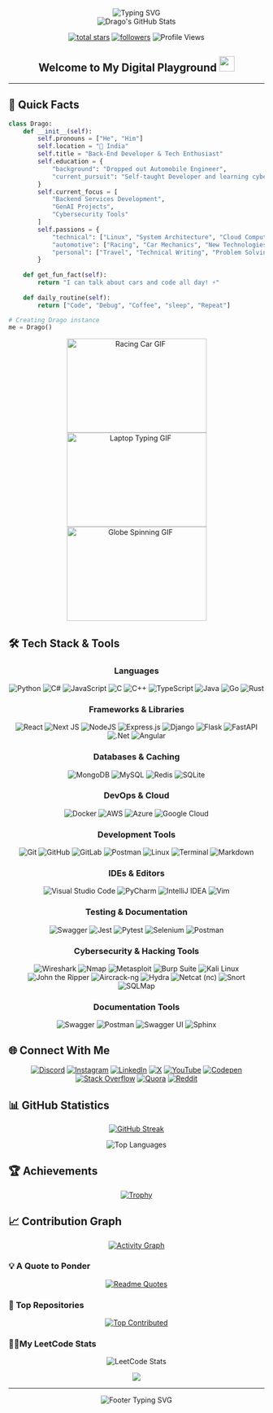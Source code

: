 <div align="center">
  <img src="https://readme-typing-svg.demolab.com?font=Fira+Code&weight=600&size=40&duration=4000&pause=1000&color=6AD3FF&center=true&vCenter=true&random=false&width=500&height=70&lines=Hi+%F0%9F%91%8B+I'm+Drago" alt="Typing SVG" />
</div>



<div align="center">
  <img src="https://github-stats-alpha.vercel.app/api?username=Drago-03&cc=22272e&tc=37BCF6&ic=fff&bc=0000" alt="Drago's GitHub Stats">
</div>

<p align="center">
  <a href="https://github.com/Drago-03?tab=repositories&sort=stargazers">
    <img alt="total stars" title="Total stars on GitHub" src="https://custom-icon-badges.demolab.com/github/stars/Drago-03?color=55960c&style=for-the-badge&labelColor=488207&logo=star"/></a>
  <a href="https://github.com/Drago-03?tab=followers">
    <img alt="followers" title="Follow me on Github" src="https://custom-icon-badges.demolab.com/github/followers/Drago-03?color=236ad3&labelColor=1155ba&style=for-the-badge&logo=person-add&label=Follow&logoColor=white"/></a>
  <img src="https://komarev.com/ghpvc/?username=Drago-03&style=for-the-badge&color=blueviolet" alt="Profile Views"/>
</p>

<div align="center">
  <h2>
    Welcome to My Digital Playground
    <img src="https://media.giphy.com/media/hvRJCLFzcasrR4ia7z/giphy.gif" width="30px"/>
  </h2>
</div>

---

<h2> 🚀 Quick Facts </h2>

```python
class Drago:
    def __init__(self):
        self.pronouns = ["He", "Him"]
        self.location = "📍 India"
        self.title = "Back-End Developer & Tech Enthusiast"
        self.education = {
            "background": "Dropped out Automobile Engineer",
            "current_pursuit": "Self-taught Developer and learning cybersecurity tools"
        }
        self.current_focus = [
            "Backend Services Development",
            "GenAI Projects",
            "Cybersecurity Tools"
        ]
        self.passions = {
            "technical": ["Linux", "System Architecture", "Cloud Computing", "Internet of Things", "Generative AI", "Machine Learning"],
            "automotive": ["Racing", "Car Mechanics", "New Technologies", "Modifications"],
            "personal": ["Travel", "Technical Writing", "Problem Solving", "Documentations"]
        }
    
    def get_fun_fact(self):
        return "I can talk about cars and code all day! ⚡"
    
    def daily_routine(self):
        return ["Code", "Debug", "Coffee", "sleep", "Repeat"]

# Creating Drago instance
me = Drago()
```

<div align="center">
  <img src="https://media0.giphy.com/media/iJDLBX5GY8niCpZYkR/source.gif" alt="Racing Car GIF" width="275" height="185"/>
  <img src="https://media.giphy.com/media/Y4ak9Ki2GZCbJxAnJD/giphy.gif" alt="Laptop Typing GIF" width="275" height="185"/>
  <img src="https://i.gifer.com/origin/89/894182626f762e66170dab57945c4b9e.gif" alt="Globe Spinning GIF" width="275" height="185"/>
</div>

## 🛠️ Tech Stack & Tools 

<div align="center">

### Languages
![Python](https://img.shields.io/badge/python-3670A0?style=for-the-badge&logo=python&logoColor=ffdd54)
![C#](https://img.shields.io/badge/c%23-%23239120.svg?style=for-the-badge&logo=c-sharp&logoColor=white)
![JavaScript](https://img.shields.io/badge/javascript-%23323330.svg?style=for-the-badge&logo=javascript&logoColor=%23F7DF1E)
![C](https://img.shields.io/badge/c-%2300599C.svg?style=for-the-badge&logo=c&logoColor=white)
![C++](https://img.shields.io/badge/c++-%2300599C.svg?style=for-the-badge&logo=c%2B%2B&logoColor=white)
![TypeScript](https://img.shields.io/badge/typescript-%23007ACC.svg?style=for-the-badge&logo=typescript&logoColor=white)
![Java](https://img.shields.io/badge/java-%23ED8B00.svg?style=for-the-badge&logo=java&logoColor=white)
![Go](https://img.shields.io/badge/go-%2300ADD8.svg?style=for-the-badge&logo=go&logoColor=white)
![Rust](https://img.shields.io/badge/rust-%23000000.svg?style=for-the-badge&logo=rust&logoColor=white)

### Frameworks & Libraries
![React](https://img.shields.io/badge/react-%2320232a.svg?style=for-the-badge&logo=react&logoColor=%2361DAFB)
![Next JS](https://img.shields.io/badge/Next-black?style=for-the-badge&logo=next.js&logoColor=white)
![NodeJS](https://img.shields.io/badge/node.js-6DA55F?style=for-the-badge&logo=node.js&logoColor=white)
![Express.js](https://img.shields.io/badge/express.js-%23404d59.svg?style=for-the-badge&logo=express&logoColor=%2361DAFB)
![Django](https://img.shields.io/badge/django-%23092E20.svg?style=for-the-badge&logo=django&logoColor=white)
![Flask](https://img.shields.io/badge/flask-%23000.svg?style=for-the-badge&logo=flask&logoColor=white)
![FastAPI](https://img.shields.io/badge/FastAPI-005571?style=for-the-badge&logo=fastapi)
![.Net](https://img.shields.io/badge/.NET-5C2D91?style=for-the-badge&logo=.net&logoColor=white)
![Angular](https://img.shields.io/badge/angular-%23DD0031.svg?style=for-the-badge&logo=angular&logoColor=white)

### Databases & Caching
![MongoDB](https://img.shields.io/badge/MongoDB-%234ea94b.svg?style=for-the-badge&logo=mongodb&logoColor=white)
![MySQL](https://img.shields.io/badge/mysql-%2300f.svg?style=for-the-badge&logo=mysql&logoColor=white)
![Redis](https://img.shields.io/badge/redis-%23DD0031.svg?style=for-the-badge&logo=redis&logoColor=white)
![SQLite](https://img.shields.io/badge/sqlite-%2307405e.svg?style=for-the-badge&logo=sqlite&logoColor=white)

### DevOps & Cloud
![Docker](https://img.shields.io/badge/docker-%230db7ed.svg?style=for-the-badge&logo=docker&logoColor=white)
![AWS](https://img.shields.io/badge/AWS-%23FF9900.svg?style=for-the-badge&logo=amazon-aws&logoColor=white)
![Azure](https://img.shields.io/badge/azure-%230072C6.svg?style=for-the-badge&logo=microsoftazure&logoColor=white)
![Google Cloud](https://img.shields.io/badge/GoogleCloud-%234285F4.svg?style=for-the-badge&logo=google-cloud&logoColor=white)

### Development Tools
![Git](https://img.shields.io/badge/git-%23F05033.svg?style=for-the-badge&logo=git&logoColor=white)
![GitHub](https://img.shields.io/badge/github-%23121011.svg?style=for-the-badge&logo=github&logoColor=white)
![GitLab](https://img.shields.io/badge/gitlab-%23181717.svg?style=for-the-badge&logo=gitlab&logoColor=white)
![Postman](https://img.shields.io/badge/Postman-FF6C37?style=for-the-badge&logo=postman&logoColor=white)
![Linux](https://img.shields.io/badge/Linux-FCC624?style=for-the-badge&logo=linux&logoColor=black)
![Terminal](https://img.shields.io/badge/Terminal-%23054020?style=for-the-badge&logo=gnu-bash&logoColor=white)
![Markdown](https://img.shields.io/badge/markdown-%23000000.svg?style=for-the-badge&logo=markdown&logoColor=white)

### IDEs & Editors
![Visual Studio Code](https://img.shields.io/badge/VS%20Code-0078d7.svg?style=for-the-badge&logo=visual-studio-code&logoColor=white)
![PyCharm](https://img.shields.io/badge/pycharm-143?style=for-the-badge&logo=pycharm&logoColor=black&color=black&labelColor=green)
![IntelliJ IDEA](https://img.shields.io/badge/IntelliJIDEA-000000.svg?style=for-the-badge&logo=intellij-idea&logoColor=white)
![Vim](https://img.shields.io/badge/VIM-%2311AB00.svg?style=for-the-badge&logo=vim&logoColor=white)

### Testing & Documentation

![Swagger](https://img.shields.io/badge/-Swagger-%23Clojure?style=for-the-badge&logo=swagger&logoColor=white)
![Jest](https://img.shields.io/badge/-jest-%23C21325?style=for-the-badge&logo=jest&logoColor=white)
![Pytest](https://img.shields.io/badge/pytest-0A9EDC?style=for-the-badge&logo=pytest&logoColor=white)
![Selenium](https://img.shields.io/badge/-selenium-%43B02A?style=for-the-badge&logo=selenium&logoColor=white)
![Postman](https://img.shields.io/badge/Postman-FF6C37?style=for-the-badge&logo=postman&logoColor=white)

### Cybersecurity & Hacking Tools

![Wireshark](https://img.shields.io/badge/wireshark-1679A7?style=for-the-badge&logo=wireshark&logoColor=white)
![Nmap](https://img.shields.io/badge/nmap-%23E95624.svg?style=for-the-badge&logo=nmap&logoColor=white)
![Metasploit](https://img.shields.io/badge/metasploit-%23E95624.svg?style=for-the-badge&logo=metasploit&logoColor=white)
![Burp Suite](https://img.shields.io/badge/burp_suite-%2384b4a5.svg?style=for-the-badge&logo=burp_suite&logoColor=black)
![Kali Linux](https://img.shields.io/badge/kali_linux-%230078D6.svg?style=for-the-badge&logo=kali-linux&logoColor=white)
![John the Ripper](https://img.shields.io/badge/john-9D2929?style=for-the-badge&logoColor=white)
![Aircrack-ng](https://img.shields.io/badge/aircrack-ng-1F62C7?style=for-the-badge&logoColor=white)
![Hydra](https://img.shields.io/badge/hydra-D83131?style=for-the-badge&logoColor=white)
![Netcat (nc)](https://img.shields.io/badge/netcat-3B6AA1?style=for-the-badge&logoColor=white)
![Snort](https://img.shields.io/badge/snort-FF4500?style=for-the-badge&logoColor=white)
![SQLMap](https://img.shields.io/badge/sqlmap-282828?style=for-the-badge&logoColor=white)

### Documentation Tools

![Swagger](https://img.shields.io/badge/-Swagger-%23Clojure?style=for-the-badge&logo=swagger&logoColor=white)
![Postman](https://img.shields.io/badge/Postman-FF6C37?style=for-the-badge&logo=postman&logoColor=white)
![Swagger UI](https://img.shields.io/badge/Swagger_UI-85EA2D?style=for-the-badge&logo=swagger&logoColor=black)
![Sphinx](https://img.shields.io/badge/sphinx-8BBB31?style=for-the-badge&logo=sphinx&logoColor=white)

</div>

## 🌐 Connect With Me

<div align="center">
  
[![Discord](https://img.shields.io/badge/Discord-%237289DA.svg?style=for-the-badge&logo=discord&logoColor=white)](https://discord.gg/drago.exe)
[![Instagram](https://img.shields.io/badge/Instagram-%23E4405F.svg?style=for-the-badge&logo=Instagram&logoColor=white)](https://instagram.com/mantejsingh_03)
[![LinkedIn](https://img.shields.io/badge/LinkedIn-%230077B5.svg?style=for-the-badge&logo=linkedin&logoColor=white)](https://linkedin.com/in/mantej-singh-a-724219288)
[![X](https://img.shields.io/badge/X-%23000000.svg?style=for-the-badge&logo=X&logoColor=white)](https://x.com/_gear_head_03_)
[![YouTube](https://img.shields.io/badge/YouTube-%23FF0000.svg?style=for-the-badge&logo=YouTube&logoColor=white)](https://youtube.com/@@dragoo0)
[![Codepen](https://img.shields.io/badge/Codepen-%23000000.svg?style=for-the-badge&logo=codepen&logoColor=white)](https://codepen.io/@Drago-03)
[![Stack Overflow](https://img.shields.io/badge/-Stackoverflow-FE7A16?style=for-the-badge&logo=stack-overflow&logoColor=white)](https://stackoverflow.com/users/15143962)
[![Quora](https://img.shields.io/badge/Quora-%23B92B27.svg?style=for-the-badge&logo=Quora&logoColor=white)](https://quora.com/profile/Drago-392)
[![Reddit](https://img.shields.io/badge/Reddit-%23FF4500.svg?style=for-the-badge&logo=Reddit&logoColor=white)](https://reddit.com/user/gear_head_03)

</div>

## 📊 GitHub Statistics

<div align="center">
  
  [![GitHub Streak](https://github-readme-streak-stats.herokuapp.com?user=Drago-03&theme=dark&short_numbers=true)](https://git.io/streak-stats)
    
</div>

<div align="center">
    <img src="https://github-readme-stats.vercel.app/api/top-langs/?username=Drago-03&theme=tokyonight&hide_border=true&include_all_commits=true&count_private=true&layout=compact&border_radius=10&card_width=500" alt="Top Languages"/>  
</div>

## 🏆 Achievements

<div align="center"> 
  
  [![Trophy](https://github-profile-trophy.vercel.app/?username=Drago-03&theme=tokyonight&no-frame=true&column=7&margin-w=15&margin-h=15)](https://github.com/Drago-03)
  
</div>

## 📈 Contribution Graph

<div align="center">
  
  [![Activity Graph](https://github-readme-activity-graph.vercel.app/graph?username=Drago-03&theme=tokyo-night&hide_border=true&radius=10&area=true&height=300)](https://github.com/Drago-03)
  
</div>

### 💡 A Quote to Ponder

<div align="center">
  
  [![Readme Quotes](https://quotes-github-readme.vercel.app/api?type=horizontal&theme=tokyonight&animation=grow_out_in)](https://github.com/Drago-03)
  
</div>

### 🌟 Top Repositories

<div align="center">
  
  [![Top Contributed](https://github-contributor-stats.vercel.app/api?username=Drago-03&limit=5&theme=tokyonight&combine_all_yearly_contributions=true&hide_border=true&border_radius=10)](https://github.com/Drago-03)
  
</div>

### 👨‍💻My LeetCode Stats
<div align="center">
  
![LeetCode Stats](https://leetcard.jacoblin.cool/drago_03?theme=dark&font=baloo&ext=activity)
  
</div>

<div align="center">
  
  <img src="https://capsule-render.vercel.app/api?type=waving&color=gradient&height=100&section=footer&animation=twinkling"/>
</div>

---

<div align="center">
  <img src="https://readme-typing-svg.demolab.com?font=Fira+Code&size=15&duration=3000&pause=1000&color=6AD3FF&center=true&vCenter=true&repeat=false&width=500&lines=Happy+Coding!+Feel+free+to+connect+and+collaborate!" alt="Footer Typing SVG" />
  
  <br>
</div>

